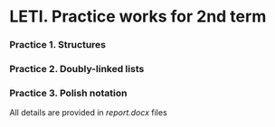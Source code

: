 # LETI. Practice works for 2nd term

### Practice 1. Structures
### Practice 2. Doubly-linked lists
### Practice 3. Polish notation
All details are provided in *report.docx* files